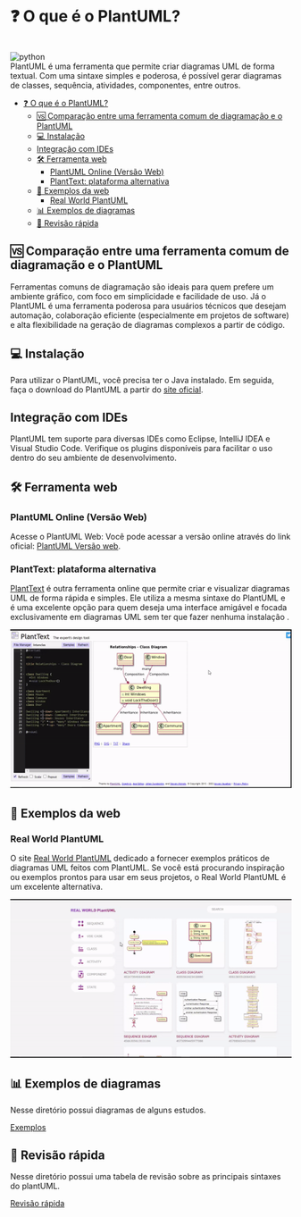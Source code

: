 # ❓ O que é o PlantUML?
  <br>
<img src="https://i.giphy.com/media/v1.Y2lkPTc5MGI3NjExNmViMzg5cnhpZXVremhnMmpxcjJhcmZrdjg4NnF1cjU0ZjM5NmltbiZlcD12MV9pbnRlcm5hbF9naWZfYnlfaWQmY3Q9Zw/GZd8nPH3TcNSU/giphy.gif" alt="python" width="500" height="300"/><br>
PlantUML é uma ferramenta que permite criar diagramas UML de forma textual. Com uma sintaxe simples e poderosa, é possível gerar diagramas de classes, sequência, atividades, componentes, entre outros.

- [❓ O que é o PlantUML?](#-o-que-é-o-plantuml)
  - [🆚 Comparação entre uma ferramenta comum de diagramação e o PlantUML](#-comparação-entre-uma-ferramenta-comum-de-diagramação-e-o-plantuml)
  - [💻 Instalação](#-instalação)
  - [Integração com IDEs](#integração-com-ides)
  - [🛠️ Ferramenta web](#️-ferramenta-web)
    - [PlantUML Online (Versão Web)](#plantuml-online-versão-web)
    - [PlantText: plataforma alternativa](#planttext-plataforma-alternativa)
  - [📝 Exemplos da web](#-exemplos-da-web)
    - [Real World PlantUML](#real-world-plantuml)
  - [📊 Exemplos de diagramas](#-exemplos-de-diagramas)
  - [📁 Revisão rápida](#-revisão-rápida)



## 🆚 Comparação entre uma ferramenta comum de diagramação e o PlantUML

Ferramentas comuns de diagramação são ideais para quem prefere um ambiente gráfico, com foco em simplicidade e facilidade de uso. Já o PlantUML é uma ferramenta poderosa para usuários técnicos que desejam automação, colaboração eficiente (especialmente em projetos de software) e alta flexibilidade na geração de diagramas complexos a partir de código.

## 💻 Instalação 

Para utilizar o PlantUML, você precisa ter o Java instalado. Em seguida, faça o download do PlantUML a partir do [site oficial](https://plantuml.com/starting).

## Integração com IDEs

PlantUML tem suporte para diversas IDEs como Eclipse, IntelliJ IDEA e Visual Studio Code. Verifique os plugins disponíveis para facilitar o uso dentro do seu ambiente de desenvolvimento.

## 🛠️ Ferramenta web

### PlantUML Online (Versão Web)

Acesse o PlantUML Web: Você pode acessar a versão online através do link oficial: [PlantUML Versão web](https://www.plantuml.com/plantuml/uml/SyfFKj2rKt3CoKnELR1Io4ZDoSa70000).


### PlantText: plataforma alternativa

[PlantText](https://www.planttext.com/) é outra ferramenta online que permite criar e visualizar diagramas UML de forma rápida e simples. Ele utiliza a mesma sintaxe do PlantUML e é uma excelente opção para quem deseja uma interface amigável e focada exclusivamente em diagramas UML sem ter que fazer nenhuma instalação .

![video de apresentaçao do planttext](img/gif-planttext.gif)

## 📝 Exemplos da web 

### Real World PlantUML 

O site [Real World PlantUML](https://real-world-plantuml.com/) dedicado a fornecer exemplos práticos de diagramas UML feitos com PlantUML. Se você está procurando inspiração ou exemplos prontos para usar em seus projetos, o Real World PlantUML é um excelente alternativa.

![](img/gif-exemplos-de-uso.gif)

## 📊 Exemplos de diagramas

Nesse diretório possui diagramas de alguns estudos.

[Exemplos](https://github.com/FabioFlorencio/plantUML/tree/master/exemplos)


## 📁 Revisão rápida

Nesse diretório possui uma tabela de revisão sobre as principais sintaxes do plantUML.

[Revisão rápida](https://github.com/FabioFlorencio/plantUML/tree/master/revisao-rapida)
